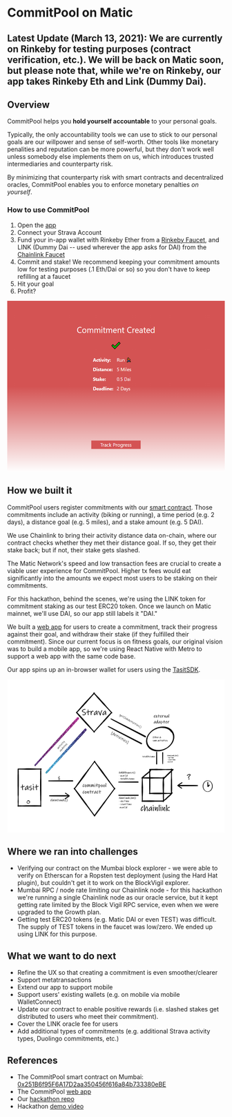 # CommitPool on Matic

## Latest Update (March 13, 2021): We are currently on Rinkeby for testing purposes (contract verification, etc.). We will be back on Matic soon, but please note that, while we're on Rinkeby, our app takes Rinkeby Eth and Link (Dummy Dai).

## Overview

CommitPool helps you **hold yourself accountable** to your personal goals.

Typically, the only accountability tools we can use to stick to our personal goals are our willpower and sense of self-worth. Other tools like monetary penalities and reputation can be more powerful, but they don't work well unless somebody else implements them on us, which introduces trusted intermediaries and counterparty risk.

By minimizing that counterparty risk with smart contracts and decentralized oracles, CommitPool enables you to enforce monetary penalties _on yourself_.

### How to use CommitPool

1. Open the [app](https://app.commitpool.com/)
2. Connect your Strava Account
3. Fund your in-app wallet with Rinkeby Ether from a [Rinkeby Faucet](http://rinkeby-faucet.com/), and LINK (Dummy Dai -- used wherever the app asks for DAI) from the [Chainlink Faucet](https://rinkeby.chain.link/)
4. Commit and stake! We recommend keeping your commitment amounts low for testing purposes (.1 Eth/Dai or so) so you don't have to keep refilling at a faucet
5. Hit your goal
6. Profit?

<img src="app_screenshot.png" alt="app screenshot" width="515" height="395">

## How we built it

CommitPool users register commitments with our [smart contract](./commitpool-contract-singleplayer). Those commitments include an activity (biking or running), a time period (e.g. 2 days), a distance goal (e.g. 5 miles), and a stake amount (e.g. 5 DAI).

We use Chainlink to bring their activity distance data on-chain, where our contract checks whether they met their distance goal. If so, they get their stake back; but if not, their stake gets slashed.

The Matic Network's speed and low transaction fees are crucial to create a viable user experience for CommitPool. Higher tx fees would eat significantly into the amounts we expect most users to be staking on their commitments.

For this hackathon, behind the scenes, we're using the LINK token for commitment staking as our test ERC20 token. Once we launch on Matic mainnet, we'll use DAI, so our app still labels it "DAI."

We built a [web app](./CommitPoolApp) for users to create a commitment, track their progress against their goal, and withdraw their stake (if they fulfilled their commitment). Since our current focus is on fitness goals, our original vision was to build a mobile app, so we're using React Native with Metro to support a web app with the same code base.

Our app spins up an in-browser wallet for users using the [TasitSDK](https://github.com/tasitlabs/tasit-sdk).

<img src="./commitpool-contract-singleplayer/documentation/architecture.png" alt="architecture" width="555" height="355">

## Where we ran into challenges

-   Verifying our contract on the Mumbai block explorer - we were able to verify on Etherscan for a Ropsten test deployment (using the Hard Hat plugin), but couldn't get it to work on the BlockVigil explorer.
-   Mumbai RPC / node rate limiting our Chainlink node - for this hackathon we're running a single Chainlink node as our oracle service, but it kept getting rate limited by the Block Vigil RPC service, even when we were upgraded to the Growth plan.
-   Getting test ERC20 tokens (e.g. Matic DAI or even TEST) was difficult. The supply of TEST tokens in the faucet was low/zero. We ended up using LINK for this purpose.

## What we want to do next

-   Refine the UX so that creating a commitment is even smoother/clearer
-   Support metatransactions
-   Extend our app to support mobile
-   Support users' existing wallets (e.g. on mobile via mobile WalletConnect)
-   Update our contract to enable positive rewards (i.e. slashed stakes get distributed to users who meet their commitment).
-   Cover the LINK oracle fee for users
-   Add additional types of commitments (e.g. additional Strava activity types, Duolingo commitments, etc.)

## References

-   The CommitPool smart contract on Mumbai: [0x251B6f95F6A17D2aa350456f616a84b733380eBE](https://explorer-mumbai.maticvigil.com/address/0x251B6f95F6A17D2aa350456f616a84b733380eBE/transactions)
-   The CommitPool [web app](https://festive-shannon-3a302b.netlify.app/)
-   Our [hackathon repo](https://github.com/CommitPool/CommitPoolMatic)
-   Hackathon [demo video](https://youtu.be/PAQ8dHWHwjQ)
